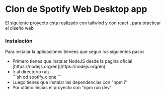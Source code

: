 <h1>Clon de Spotify Web Desktop app</h1>

<p>El siguiente proyecto esta realizado con tailwind y con react , para practicar el diseño web</p>

<h3>Instalación</h3>

<p>Para instalar la aplicaciones tienees que seguir los siguientes pasos</p>

<ul>
  <li>Primero tienes que instalar NodeJS desde la pagina oficial [https://nodejs.org/en](https://nodejs.org/en)</li>
  <li>Ir al directorio raiz</li>
   ```sh
    cd spotify_clone
  ```
  <li>Luego tienes que instalar las dependencias con "npm i"</li>
  <li>Por ultimo inicias el proyecto con "npm run dev"</li>
</ul>
